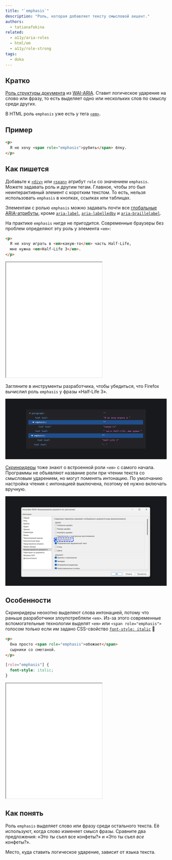 ```yaml
---
title: "`emphasis`"
description: "Роль, которая добавляет тексту смысловой акцент."
authors:
  - tatianafokina
related:
  - a11y/aria-roles
  - html/em
  - a11y/role-strong
tags:
  - doka
---
```


## Кратко

[Роль структуры документа](/a11y/aria-roles/#roli-struktury-dokumenta) из [WAI-ARIA](/a11y/aria-intro/#specifikaciya). Ставит логическое ударение на слово или фразу, то есть выделяет одно или нескольких слов по смыслу среди других.

В HTML роль `emphasis` уже есть у тега [`<em>`](/html/em/).

## Пример

```html
<p>
  Я не хочу <span role="emphasis">рубить</span> ёлку.
</p>
```

## Как пишется

Добавьте к [`<div>`](/html/div/) или [`<span>`](/html/span/) атрибут `role` со значением `emphasis`. Можете задавать роль и другим тегам. Главное, чтобы это был неинтерактивный элемент с коротким текстом. То есть, нельзя использовать `emphasis` в кнопках, ссылках или таблицах.

Элементам с ролью `emphasis` можно задавать почти все [глобальные ARIA-атрибуты](/a11y/aria-attrs/#globalnye-atributy), кроме [`aria-label`](/a11y/aria-label/), [`aria-labelledby`](/a11y/aria-labelledby/) и [`aria-braillelabel`](/a11y/aria-braillelabel/).

На практике `emphasis` нигде не пригодится. Современные браузеры без проблем определяют эту роль у элемента `<em>`:

```html
<p>
  Я не хочу играть в <em>какую-то</em> часть Half-Life,
  мне нужна <em>Half-Life 3</em>.
</p>
```

<iframe title="Текст с элементом em" src="demos/text-with-em-element/" height="360"></iframe>

Загляните в инструменты разработчика, чтобы убедиться, что Firefox вычислил роль `emphasis` у фразы «Half-Life 3».

![Примерное представление дерева доступности в Firefox.](images/em-element.png)

[Скринридеры](/a11y/screenreaders/) тоже знают о встроенной роли `<em>` с самого начала. Программы не объявляют название роли при чтении текста со смысловым ударением, но могут поменять интонацию. По умолчанию настройка чтения с интонацией выключена, поэтому её нужно включать вручную.

![Настройка акцентирования в NVDA из вкладки «Форматирование документа».](images/emphasis-nvda-settings.png)

## Особенности

Скринридеры неохотно выделяют слова интонацией, потому что раньше разработчики злоупотребляли `<em>`. Из-за этого современные вспомогательные технологии выделят `<em>` или `<span role="emphasis">` голосом _только_ если им задано CSS-свойство [`font-style: italic`](/css/font-style/) 🤪

```html
<p>
  Она просто <span role="emphasis">обожает</span>
  сырники со сметаной.
</p>
```

```css
[role="emphasis"] {
  font-style: italic;
}
```

<iframe title="Текст с ролью emphasis и свойством font-style" src="demos/text-with-italic-style/" height="360"></iframe>

## Как понять

Роль `emphasis` выделяет слово или фразу среди остального текста. Её используют, когда слово изменяет смысл фразы. Сравните два предложения: «Это _ты_ съел все конфеты?» и «Это ты съел _все_ конфеты?».

Место, куда ставить логическое ударение, зависит от языка текста.
